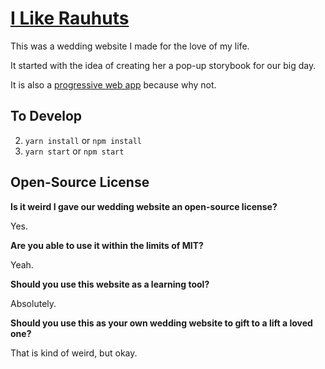 # [I Like Rauhuts](https://i-like-rauhuts.now.sh/)

This was a wedding website I made for the love of my life.

It started with the idea of creating her a pop-up storybook for our big day.

It is also a [progressive web app](https://developers.google.com/web/progressive-web-apps/) because why not.

## To Develop

2. `yarn install` or `npm install`
3. `yarn start` or `npm start`

## Open-Source License

**Is it weird I gave our wedding website an open-source license?**

Yes.

**Are you able to use it within the limits of MIT?**

Yeah.

**Should you use this website as a learning tool?**

Absolutely.

**Should you use this as your own wedding website to gift to a lift a loved one?**

That is kind of weird, but okay.